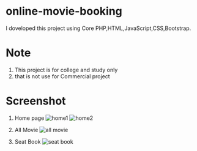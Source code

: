 # online-movie-booking
I doveloped this project using Core PHP,HTML,JavaScript,CSS,Bootstrap.

# Note
1. This project is for college and study only
2. that is not use for Commercial project

# Screenshot

1. Home page
![home1](https://user-images.githubusercontent.com/104883953/167260990-670d3197-5c62-44bc-b821-fcc8d0efd36d.jpg)
![home2](https://user-images.githubusercontent.com/104883953/167261156-947f1206-6d2f-48c5-b3ba-319ff50b2e95.jpg)

2. All Movie
![all movie](https://user-images.githubusercontent.com/104883953/167261026-0c6d020e-7963-4e33-85e9-97b2b118d2e6.jpg)

3. Seat Book
![seat book](https://user-images.githubusercontent.com/104883953/167261039-e45bb084-ed5a-4b43-b8d2-132a16100d41.jpg)

